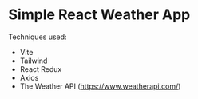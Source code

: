 # Simple React Weather App

Techniques used:
 - Vite
 - Tailwind
 - React Redux
 - Axios
 - The Weather API (https://www.weatherapi.com/)
